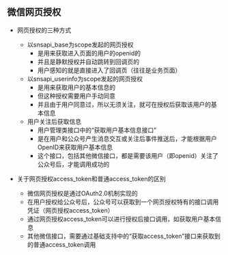 ## 微信网页授权
- 网页授权的三种方式
    - 以snsapi_base为scope发起的网页授权
        - 是用来获取进入页面的用户的openid的
        - 并且是静默授权并自动跳转到回调页的
        - 用户感知的就是直接进入了回调页（往往是业务页面）
    - 以snsapi_userinfo为scope发起的网页授权
        - 是用来获取用户的基本信息的
        - 但这种授权需要用户手动同意
        - 并且由于用户同意过，所以无须关注，就可在授权后获取该用户的基本信息
    - 用户关注后获取信息
        - 用户管理类接口中的“获取用户基本信息接口”
        - 是在用户和公众号产生消息交互或关注后事件推送后，才能根据用户OpenID来获取用户基本信息
        - 这个接口，包括其他微信接口，都是需要该用户（即openid）关注了公众号后，才能调用成功的

- 关于网页授权access_token和普通access_token的区别
    - 微信网页授权是通过OAuth2.0机制实现的
    - 在用户授权给公众号后，公众号可以获取到一个网页授权特有的接口调用凭证（网页授权access_token）
    - 通过网页授权access_token可以进行授权后接口调用，如获取用户基本信息
    - 其他微信接口，需要通过基础支持中的“获取access_token”接口来获取到的普通access_token调用